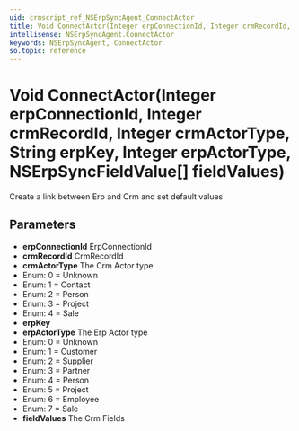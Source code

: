 ```yaml
---
uid: crmscript_ref_NSErpSyncAgent_ConnectActor
title: Void ConnectActor(Integer erpConnectionId, Integer crmRecordId, Integer crmActorType, String erpKey, Integer erpActorType, NSErpSyncFieldValue[] fieldValues)
intellisense: NSErpSyncAgent.ConnectActor
keywords: NSErpSyncAgent, ConnectActor
so.topic: reference
---
```


# Void ConnectActor(Integer erpConnectionId, Integer crmRecordId, Integer crmActorType, String erpKey, Integer erpActorType, NSErpSyncFieldValue[] fieldValues)

Create a link between Erp and Crm and set default values

## Parameters

* **erpConnectionId** ErpConnectionId
* **crmRecordId** CrmRecordId
* **crmActorType** The Crm Actor type
* Enum: 0 = Unknown 
* Enum: 1 = Contact 
* Enum: 2 = Person 
* Enum: 3 = Project 
* Enum: 4 = Sale 
* **erpKey** 
* **erpActorType** The Erp Actor type
* Enum: 0 = Unknown 
* Enum: 1 = Customer 
* Enum: 2 = Supplier 
* Enum: 3 = Partner 
* Enum: 4 = Person 
* Enum: 5 = Project 
* Enum: 6 = Employee 
* Enum: 7 = Sale 
* **fieldValues** The Crm Fields
